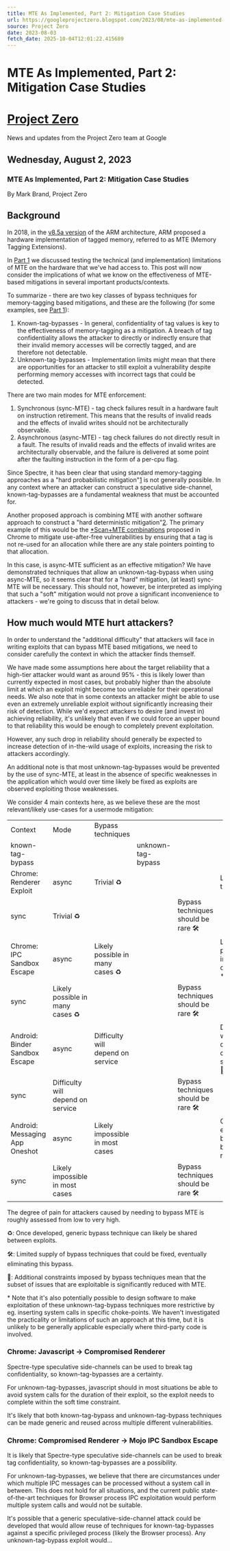 ```yaml
---
title: MTE As Implemented, Part 2: Mitigation Case Studies
url: https://googleprojectzero.blogspot.com/2023/08/mte-as-implemented-part-2-mitigation.html
source: Project Zero
date: 2023-08-03
fetch_date: 2025-10-04T12:01:22.415689
---
```


# MTE As Implemented, Part 2: Mitigation Case Studies

# [Project Zero](https://googleprojectzero.blogspot.com/)

News and updates from the Project Zero team at Google

## Wednesday, August 2, 2023

### MTE As Implemented, Part 2: Mitigation Case Studies

By Mark Brand, Project Zero

## Background

In 2018, in the [v8.5a version](https://community.arm.com/arm-community-blogs/b/architectures-and-processors-blog/posts/arm-a-profile-architecture-2018-developments-armv85a) of the ARM architecture, ARM proposed a hardware implementation of tagged memory, referred to as MTE (Memory Tagging Extensions).

In [Part 1](https://googleprojectzero.blogspot.com/2023/08/mte-as-implemented-part-1.html) we discussed testing the technical (and implementation) limitations of MTE on the hardware that we've had access to. This post will now consider the implications of what we know on the effectiveness of MTE-based mitigations in several important products/contexts.

To summarize - there are two key classes of bypass techniques for memory-tagging based mitigations, and these are the following (for some examples, see [Part 1](https://googleprojectzero.blogspot.com/2023/08/mte-as-implemented-part-1.html)):

1. Known-tag-bypasses - In general, confidentiality of tag values is key to the effectiveness of memory-tagging as a mitigation. A breach of tag confidentiality allows the attacker to directly or indirectly ensure that their invalid memory accesses will be correctly tagged, and are therefore not detectable.
2. Unknown-tag-bypasses - Implementation limits might mean that there are opportunities for an attacker to still exploit a vulnerability despite performing memory accesses with incorrect tags that could be detected.

There are two main modes for MTE enforcement:

1. Synchronous (sync-MTE) - tag check failures result in a hardware fault on instruction retirement. This means that the results of invalid reads and the effects of invalid writes should not be architecturally observable.
2. Asynchronous (async-MTE) - tag check failures do not directly result in a fault. The results of invalid reads and the effects of invalid writes are architecturally observable, and the failure is delivered at some point after the faulting instruction in the form of a per-cpu flag.

Since Spectre, it has been clear that using standard memory-tagging approaches as a "hard probabilistic mitigation"[1](#h.xivuzilpjgfi) is not generally possible. In any context where an attacker can construct a speculative side-channel, known-tag-bypasses are a fundamental weakness that must be accounted for.

Another proposed approach is combining MTE with another software approach to construct a "hard deterministic mitigation"[2](#h.2li82hlequ8). The primary example of this would be the [\*Scan+MTE combinations](https://security.googleblog.com/2022/05/retrofitting-temporal-memory-safety-on-c.html) proposed in Chrome to mitigate use-after-free vulnerabilities by ensuring that a tag is not re-used for an allocation while there are any stale pointers pointing to that allocation.

In this case, is async-MTE sufficient as an effective mitigation? We have demonstrated techniques that allow an unknown-tag-bypass when using async-MTE, so it seems clear that for a "hard" mitigation, (at least) sync-MTE will be necessary. This should not, however, be interpreted as implying that such a "soft" mitigation would not prove a significant inconvenience to attackers - we're going to discuss that in detail below.

## How much would MTE hurt attackers?

In order to understand the "additional difficulty" that attackers will face in writing exploits that can bypass MTE based mitigations, we need to consider carefully the context in which the attacker finds themself.

We have made some assumptions here about the target reliability that a high-tier attacker would want as around 95% - this is likely lower than currently expected in most cases, but probably higher than the absolute limit at which an exploit might become too unreliable for their operational needs. We also note that in some contexts an attacker might be able to use even an extremely unreliable exploit without significantly increasing their risk of detection. While we'd expect attackers to desire (and invest in) achieving reliability, it's unlikely that even if we could force an upper bound to that reliability this would be enough to completely prevent exploitation.

However, any such drop in reliability should generally be expected to increase detection of in-the-wild usage of exploits, increasing the risk to attackers accordingly.

An additional note is that most unknown-tag-bypasses would be prevented by the use of sync-MTE, at least in the absence of specific weaknesses in the application which would over time likely be fixed as exploits are observed exploiting those weaknesses.

We consider 4 main contexts here, as we believe these are the most relevant/likely use-cases for a usermode mitigation:

|  |  |  |  |  |  |  |  |
| --- | --- | --- | --- | --- | --- | --- | --- |
| Context | Mode | Bypass techniques | | | | | |
| known-tag-bypass | | | unknown-tag-bypass | | |
| Chrome: Renderer Exploit | async | Trivial ♻️ | | | Likely trivial ♻️ | | |
| sync | Trivial ♻️ | | | Bypass techniques should be rare 🛠️ | | |
| Chrome: IPC Sandbox Escape | async | Likely possible in many cases ♻️ | | | Likely possible in many cases 🐛\* | | |
| sync | Likely possible in many cases ♻️ | | | Bypass techniques should be rare 🛠️ | | |
| Android: Binder Sandbox Escape | async | Difficulty will depend on service | | | Difficulty will depend on service 🐛\* | | |
| sync | Difficulty will depend on service | | | Bypass techniques should be rare 🛠️ | | |
| Android: Messaging App Oneshot | async | Likely impossible in most cases | | | Good enough bugs will be very rare 🐛\* | | |
| sync | Likely impossible in most cases | | | Bypass techniques should be rare 🛠️ | | |

The degree of pain for attackers caused by needing to bypass MTE is roughly assessed from low to very high.

♻️: Once developed, generic bypass technique can likely be shared between exploits.

🛠️: Limited supply of bypass techniques that could be fixed, eventually eliminating this bypass.

🐛: Additional constraints imposed by bypass techniques mean that the subset of issues that are exploitable is significantly reduced with MTE.

\* Note that it's also potentially possible to design software to make exploitation of these unknown-tag-bypass techniques more restrictive by eg. inserting system calls in specific choke-points. We haven't investigated the practicality or limitations of such an approach at this time, but it is unlikely to be generally applicable especially where third-party code is involved.

### Chrome: Javascript -> Compromised Renderer

Spectre-type speculative side-channels can be used to break tag confidentiality, so known-tag-bypasses are a certainty.

For unknown-tag-bypasses, javascript should in most situations be able to avoid system calls for the duration of their exploit, so the exploit needs to complete within the soft time constraint.

It's likely that both known-tag-bypass and unknown-tag-bypass techniques can be made generic and reused across multiple different vulnerabilities.

### Chrome: Compromised Renderer -> Mojo IPC Sandbox Escape

It is likely that Spectre-type speculative side-channels can be used to break tag confidentiality, so known-tag-bypasses are a possibility.

For unknown-tag-bypasses, we believe that there are circumstances under which multiple IPC messages can be processed without a system call in between. This does not hold for all situations, and the current public state-of-the-art techniques for Browser process IPC exploitation would perform multiple system calls and would not be suitable.

It's possible that a generic speculative-side-channel attack could be developed that would allow reuse of techniques for known-tag-bypasses against a specific privileged process (likely the Browser process). Any unknown-tag-bypass exploit would...